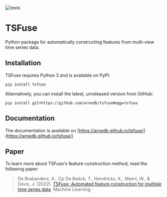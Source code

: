 ![tests](https://github.com/arnedb/tsfuse/workflows/tests/badge.svg)

# TSFuse

Python package for automatically constructing features from multi-view time series data.

## Installation

TSFuse requires Python 3 and is available on PyPI:

    pip install tsfuse
    
Alternatively, you can install the latest, unreleased version from GitHub:

    pip install git+https://github.com/arnedb/tsfuse#egg=tsfuse
    
## Documentation

The documentation is available on [https://arnedb.github.io/tsfuse/](https://arnedb.github.io/tsfuse/)

## Paper

To learn more about TSFuse's feature construction method, read the following paper:

> De Brabandere, A., Op De Beéck, T., Hendrickx, K., Meert, W., & Davis, J. (2022). [TSFuse: Automated feature construction for multiple time series data](https://link.springer.com/article/10.1007/s10994-021-06096-2). Machine Learning.
